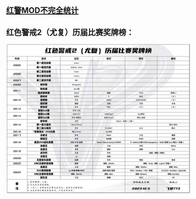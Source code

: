 ## [红警MOD不完全统计](resource/mod.md)

## 红色警戒2（尤复）历届比赛奖牌榜：
![奖牌榜](resource/红色警戒2（尤复）历届比赛奖牌榜_20231205.png)
